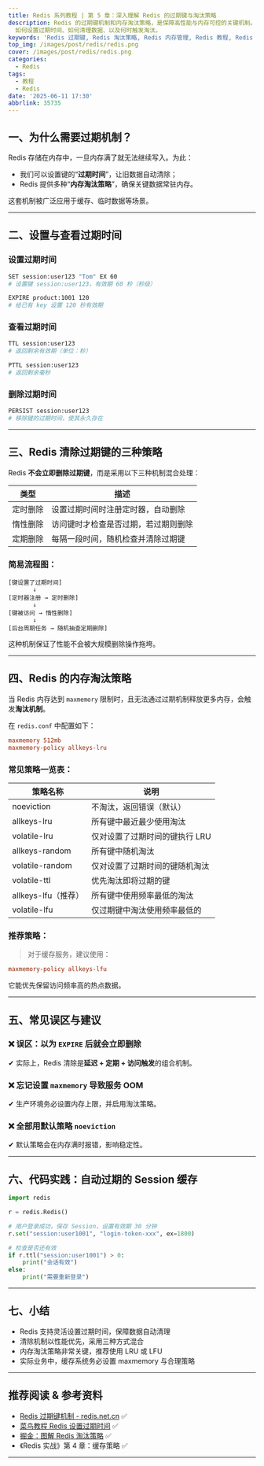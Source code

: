 ```yaml
---
title: Redis 系列教程 | 第 5 章：深入理解 Redis 的过期键与淘汰策略
description: Redis 的过期键机制和内存淘汰策略，是保障高性能与内存可控的关键机制。本章将以图文+代码形式，深入剖析 Redis
  如何设置过期时间、如何清理数据、以及何时触发淘汰。
keywords: 'Redis 过期键, Redis 淘汰策略, Redis 内存管理, Redis 教程, Redis 内存清理机制'
top_img: /images/post/redis/redis.png
cover: /images/post/redis/redis.png
categories:
  - Redis
tags:
  - 教程
  - Redis
date: '2025-06-11 17:30'
abbrlink: 35735
---
```


## 一、为什么需要过期机制？

Redis 存储在内存中，一旦内存满了就无法继续写入。为此：

* 我们可以设置键的“**过期时间**”，让旧数据自动清除；
* Redis 提供多种“**内存淘汰策略**”，确保关键数据常驻内存。

这套机制被广泛应用于缓存、临时数据等场景。

---

## 二、设置与查看过期时间

### 设置过期时间

```bash
SET session:user123 "Tom" EX 60
# 设置键 session:user123，有效期 60 秒（秒级）
```

```bash
EXPIRE product:1001 120
# 给已有 key 设置 120 秒有效期
```

### 查看过期时间

```bash
TTL session:user123
# 返回剩余有效期（单位：秒）
```

```bash
PTTL session:user123
# 返回剩余毫秒
```

### 删除过期时间

```bash
PERSIST session:user123
# 移除键的过期时间，使其永久存在
```

---

## 三、Redis 清除过期键的三种策略

Redis **不会立即删除过期键**，而是采用以下三种机制混合处理：

| 类型   | 描述                 |
| ---- | ------------------ |
| 定时删除 | 设置过期时间时注册定时器，自动删除  |
| 惰性删除 | 访问键时才检查是否过期，若过期则删除 |
| 定期删除 | 每隔一段时间，随机检查并清除过期键  |

### 简易流程图：

```
[键设置了过期时间]
       ↓
[定时器注册 → 定时删除]
       ↓
[键被访问 → 惰性删除]
       ↓
[后台周期任务 → 随机抽查定期删除]
```

这种机制保证了性能不会被大规模删除操作拖垮。

---

## 四、Redis 的内存淘汰策略

当 Redis 内存达到 `maxmemory` 限制时，且无法通过过期机制释放更多内存，会触发**淘汰机制**。

在 `redis.conf` 中配置如下：

```ini
maxmemory 512mb
maxmemory-policy allkeys-lru
```

### 常见策略一览表：

| 策略名称            | 说明                |
| --------------- | ----------------- |
| noeviction      | 不淘汰，返回错误（默认）      |
| allkeys-lru     | 所有键中最近最少使用淘汰      |
| volatile-lru    | 仅对设置了过期时间的键执行 LRU |
| allkeys-random  | 所有键中随机淘汰          |
| volatile-random | 仅对设置了过期时间的键随机淘汰   |
| volatile-ttl    | 优先淘汰即将过期的键        |
| allkeys-lfu（推荐） | 所有键中使用频率最低的淘汰     |
| volatile-lfu    | 仅过期键中淘汰使用频率最低的    |

### 推荐策略：

> 对于缓存服务，建议使用：

```ini
maxmemory-policy allkeys-lfu
```

它能优先保留访问频率高的热点数据。

---

## 五、常见误区与建议

### ❌ 误区：以为 `EXPIRE` 后就会立即删除

✔ 实际上，Redis 清除是**延迟 + 定期 + 访问触发**的组合机制。

### ❌ 忘记设置 `maxmemory` 导致服务 OOM

✔ 生产环境务必设置内存上限，并启用淘汰策略。

### ❌ 全部用默认策略 `noeviction`

✔ 默认策略会在内存满时报错，影响稳定性。

---

## 六、代码实践：自动过期的 Session 缓存

```python
import redis

r = redis.Redis()

# 用户登录成功，保存 Session，设置有效期 30 分钟
r.set("session:user1001", "login-token-xxx", ex=1800)

# 检查是否还有效
if r.ttl("session:user1001") > 0:
    print("会话有效")
else:
    print("需要重新登录")
```

---

## 七、小结

* Redis 支持灵活设置过期时间，保障数据自动清理
* 清除机制以性能优先，采用三种方式混合
* 内存淘汰策略非常关键，推荐使用 LRU 或 LFU
* 实际业务中，缓存系统务必设置 maxmemory 与合理策略

---

## 推荐阅读 & 参考资料

* [Redis 过期键机制 - redis.net.cn](https://www.redis.net.cn/order/expire.html) ✅
* [菜鸟教程 Redis 设置过期时间](https://www.runoob.com/redis/redis-keys.html) ✅
* [掘金：图解 Redis 淘汰策略](https://juejin.cn/post/6844904202102419464) ✅
* 《Redis 实战》第 4 章：缓存策略 ✅

---
